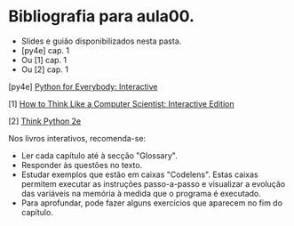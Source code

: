 # Bibliografia para aula00.

* Slides e guião disponibilizados nesta pasta.
* [py4e] cap. 1
* Ou [1] cap. 1
* Ou [2] cap. 1

[py4e] [Python for Everybody: Interactive](https://elearning.ua.pt/mod/lti/view.php?id=1137743)

[1] [How to Think Like a Computer Scientist: Interactive Edition](https://runestone.academy/runestone/static/thinkcspy/index.html)

[2] [Think Python 2e](http://greenteapress.com/wp/think-python-2e/)

Nos livros interativos, recomenda-se:

* Ler cada capítulo até à secção "Glossary".
* Responder às questões no texto.
* Estudar exemplos que estão em caixas "Codelens".
  Estas caixas permitem executar as instruções passo-a-passo e visualizar a
  evolução das variáveis na memória à medida que o programa é executado.
* Para aprofundar, pode fazer alguns exercícios que aparecem no fim do capítulo.

